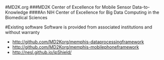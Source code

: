 #MD2K.org
###MD2K Center of Excellence for Mobile Sensor Data-to-Knowledge
####An NIH Center of Excellence for Big Data Computing in the Biomedical Sciences


#Existing software
Software is provided from associated institutions and without warranty
* http://github.com/MD2Korg/memphis-dataprocessingframework
* http://github.com/MD2Korg/memphis-mobilephoneframework
* http://nesl.github.io/ipShield/
